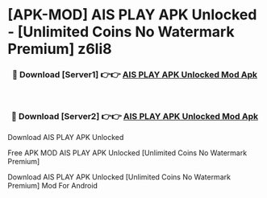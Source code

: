 # [APK-MOD] AIS PLAY APK Unlocked - [Unlimited Coins No Watermark Premium] z6li8



<div align="center">
<h3>🔴 Download [Server1] 👉👉 <a href="https://momento.my/?title=AIS_PLAY_APK_Unlocked">AIS PLAY APK Unlocked Mod Apk</a></h3><br>

<h3>🔴 Download [Server2] 👉👉 <a href="https://momento.my/?title=AIS_PLAY_APK_Unlocked">AIS PLAY APK Unlocked Mod Apk</a></h3>
</div>



Download AIS PLAY APK Unlocked 

Free APK MOD AIS PLAY APK Unlocked [Unlimited Coins No Watermark Premium]

Download AIS PLAY APK Unlocked [Unlimited Coins No Watermark Premium] Mod For Android
